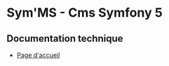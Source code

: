 # Sym'MS - Cms Symfony 5

## Documentation technique

 - [Page d'accueil](https://github.com/AubertAlexis/symfony5-cms/doc/accueil.md "Page d'accueil")

